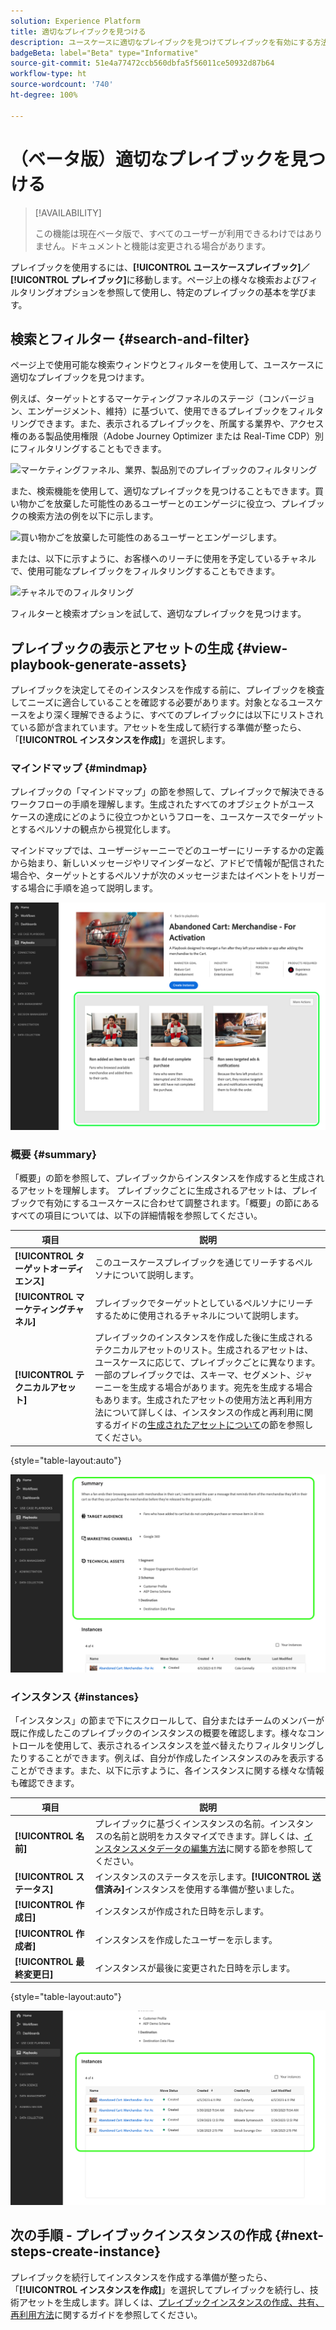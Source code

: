 ```yaml
---
solution: Experience Platform
title: 適切なプレイブックを見つける
description: ユースケースに適切なプレイブックを見つけてプレイブックを有効にする方法を説明します。
badgeBeta: label="Beta" type="Informative"
source-git-commit: 51e4a77472ccb560dbfa5f56011ce50932d87b64
workflow-type: ht
source-wordcount: '740'
ht-degree: 100%

---
```



# （ベータ版）適切なプレイブックを見つける

>[!AVAILABILITY]
>
>この機能は現在ベータ版で、すべてのユーザーが利用できるわけではありません。ドキュメントと機能は変更される場合があります。

プレイブックを使用するには、**[!UICONTROL ユースケースプレイブック]／[!UICONTROL プレイブック]**&#x200B;に移動します。ページ上の様々な検索およびフィルタリングオプションを参照して使用し、特定のプレイブックの基本を学びます。

## 検索とフィルター {#search-and-filter}

ページ上で使用可能な検索ウィンドウとフィルターを使用して、ユースケースに適切なプレイブックを見つけます。

例えば、ターゲットとするマーケティングファネルのステージ（コンバージョン、エンゲージメント、維持）に基づいて、使用できるプレイブックをフィルタリングできます。また、表示されるプレイブックを、所属する業界や、アクセス権のある製品使用権限（Adobe Journey Optimizer または Real-Time CDP）別にフィルタリングすることもできます。

![マーケティングファネル、業界、製品別でのプレイブックのフィルタリング](/help/use-case-playbooks/assets/playbooks/ui-guide/filter-by-funnel-industry-product.gif)

また、検索機能を使用して、適切なプレイブックを見つけることもできます。買い物かごを放棄した可能性のあるユーザーとのエンゲージに役立つ、プレイブックの検索方法の例を以下に示します。

![買い物かごを放棄した可能性のあるユーザーとエンゲージします。](/help/use-case-playbooks/assets/playbooks/ui-guide/engage-abandoned-cart.gif)

または、以下に示すように、お客様へのリーチに使用を予定しているチャネルで、使用可能なプレイブックをフィルタリングすることもできます。

![チャネルでのフィルタリング](/help/use-case-playbooks/assets/playbooks/ui-guide/channel-select-filter.gif)

フィルターと検索オプションを試して、適切なプレイブックを見つけます。

## プレイブックの表示とアセットの生成 {#view-playbook-generate-assets}

プレイブックを決定してそのインスタンスを作成する前に、プレイブックを検査してニーズに適合していることを確認する必要があります。対象となるユースケースをより深く理解できるように、すべてのプレイブックには以下にリストされている節が含まれています。アセットを生成して続行する準備が整ったら、「**[!UICONTROL インスタンスを作成]**」を選択します。

### マインドマップ {#mindmap}

プレイブックの「マインドマップ」の節を参照して、プレイブックで解決できるワークフローの手順を理解します。生成されたすべてのオブジェクトがユース ケースの達成にどのように役立つかというフローを、ユースケースでターゲットとするペルソナの観点から視覚化します。

マインドマップでは、ユーザージャーニーでどのユーザーにリーチするかの定義から始まり、新しいメッセージやリマインダーなど、アドビで情報が配信された場合や、ターゲットとするペルソナが次のメッセージまたはイベントをトリガーする場合に手順を追って説明します。

![ハイライト表示されたプレイブックのマインドマップ。](/help/use-case-playbooks/assets/playbooks/ui-guide/playbook-mindmap.png)


### 概要 {#summary}

「概要」の節を参照して、プレイブックからインスタンスを作成すると生成されるアセットを理解します。 プレイブックごとに生成されるアセットは、プレイブックで有効にするユースケースに合わせて調整されます。「概要」の節にあるすべての項目については、以下の詳細情報を参照してください。

| 項目 | 説明 |
---------|----------|
| **[!UICONTROL ターゲットオーディエンス]** | このユースケースプレイブックを通じてリーチするペルソナについて説明します。 |
| **[!UICONTROL マーケティングチャネル]** | プレイブックでターゲットとしているペルソナにリーチするために使用されるチャネルについて説明します。 |
| **[!UICONTROL テクニカルアセット]** | プレイブックのインスタンスを作成した後に生成されるテクニカルアセットのリスト。生成されるアセットは、ユースケースに応じて、プレイブックごとに異なります。一部のプレイブックでは、スキーマ、セグメント、ジャーニーを生成する場合があります。宛先を生成する場合もあります。生成されたアセットの使用方法と再利用方法について詳しくは、インスタンスの作成と再利用に関するガイドの[生成されたアセットについて](/help/use-case-playbooks/playbooks/create-share-reuse.md#understand-assets)の節を参照してください。 |

{style="table-layout:auto"}

![ハイライト表示されたプレイブックの概要](/help/use-case-playbooks/assets/playbooks/ui-guide/playbook-summary.png)

### インスタンス {#instances}

「インスタンス」の節まで下にスクロールして、自分またはチームのメンバーが既に作成したこのプレイブックのインスタンスの概要を確認します。様々なコントロールを使用して、表示されるインスタンスを並べ替えたりフィルタリングしたりすることができます。例えば、自分が作成したインスタンスのみを表示することができます。また、以下に示すように、各インスタンスに関する様々な情報も確認できます。

| 項目 | 説明 |
|---------|----------|
| **[!UICONTROL 名前]** | プレイブックに基づくインスタンスの名前。インスタンスの名前と説明をカスタマイズできます。詳しくは、[インスタンスメタデータの編集方法](/help/use-case-playbooks/playbooks/create-share-reuse.md#edit-instance-metadata)に関する節を参照してください。 |
| **[!UICONTROL ステータス]** | インスタンスのステータスを示します。**[!UICONTROL 送信済み]**&#x200B;インスタンスを使用する準備が整いました。 |
| **[!UICONTROL 作成日]** | インスタンスが作成された日時を示します。 |
| **[!UICONTROL 作成者]** | インスタンスを作成したユーザーを示します。 |
| **[!UICONTROL 最終変更日]** | インスタンスが最後に変更された日時を示します。 |

{style="table-layout:auto"}

![ハイライト表示されたプレイブックインスタンス。](/help/use-case-playbooks/assets/playbooks/ui-guide/playbook-instances.png)

## 次の手順 - プレイブックインスタンスの作成 {#next-steps-create-instance}

プレイブックを続行してインスタンスを作成する準備が整ったら、「**[!UICONTROL インスタンスを作成]**」を選択してプレイブックを続行し、技術アセットを生成します。詳しくは、[プレイブックインスタンスの作成、共有、再利用方法](/help/use-case-playbooks/playbooks/create-share-reuse.md)に関するガイドを参照してください。